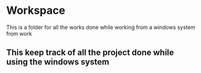 # Workspace
This is a folder for all the works done while working from a windows system from work

## This keep track of all the project done while using the windows system
